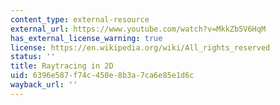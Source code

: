 ```yaml
---
content_type: external-resource
external_url: https://www.youtube.com/watch?v=MkkZb5V6HqM
has_external_license_warning: true
license: https://en.wikipedia.org/wiki/All_rights_reserved
status: ''
title: Raytracing in 2D
uid: 6396e587-f74c-450e-8b3a-7ca6e85e1d6c
wayback_url: ''
---
```

